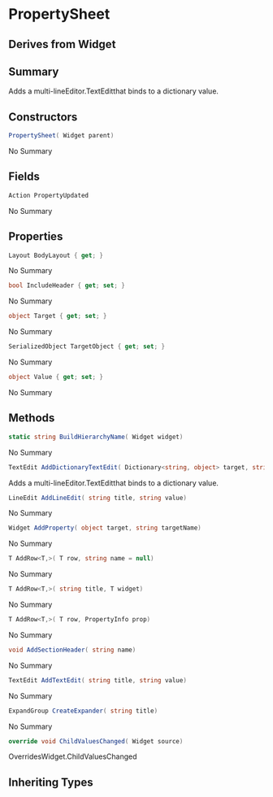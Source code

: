 # PropertySheet

## Derives from Widget

## Summary

Adds a multi-lineEditor.TextEditthat binds to a dictionary value.
## Constructors

```c#
PropertySheet( Widget parent) 
```
No Summary
## Fields

```c#
Action PropertyUpdated
```
No Summary
## Properties

```c#
Layout BodyLayout { get; } 
```
No Summary
```c#
bool IncludeHeader { get; set; } 
```
No Summary
```c#
object Target { get; set; } 
```
No Summary
```c#
SerializedObject TargetObject { get; set; } 
```
No Summary
```c#
object Value { get; set; } 
```
No Summary
## Methods

```c#
static string BuildHierarchyName( Widget widget) 
```
No Summary
```c#
TextEdit AddDictionaryTextEdit( Dictionary<string, object> target, string targetName, string defaultValue, string title = null) 
```
Adds a multi-lineEditor.TextEditthat binds to a dictionary value.
```c#
LineEdit AddLineEdit( string title, string value) 
```
No Summary
```c#
Widget AddProperty( object target, string targetName) 
```
No Summary
```c#
T AddRow<T,>( T row, string name = null) 
```
No Summary
```c#
T AddRow<T,>( string title, T widget) 
```
No Summary
```c#
T AddRow<T,>( T row, PropertyInfo prop) 
```
No Summary
```c#
void AddSectionHeader( string name) 
```
No Summary
```c#
TextEdit AddTextEdit( string title, string value) 
```
No Summary
```c#
ExpandGroup CreateExpander( string title) 
```
No Summary
```c#
override void ChildValuesChanged( Widget source) 
```
OverridesWidget.ChildValuesChanged
## Inheriting Types

